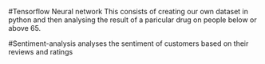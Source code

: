 #Tensorflow Neural network
This consists of creating our own dataset in python and then analysing the result of a paricular drug on people below or above 65.

#Sentiment-analysis
analyses the sentiment of customers based on their reviews and ratings
